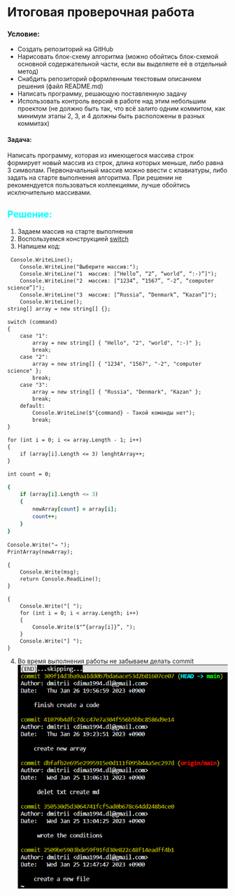 # Итоговая проверочная работа #

 ### Условие:

* Создать репозиторий на GitHub
* Нарисовать блок-схему алгоритма (можно обойтись блок-схемой основной содержательной части, если вы выделяете её в отдельный метод)
* Снабдить репозиторий оформленным текстовым описанием решения (файл README.md)
* Написать программу, решающую поставленную задачу
* Использовать контроль версий в работе над этим небольшим проектом (не должно быть так, что всё залито одним коммитом, как минимум этапы 2, 3, и 4 должны быть расположены в разных коммитах)

 #### Задача:
Написать программу, которая из имеющегося массива строк формирует новый массив из строк, длина которых меньше, либо равна 3 символам. Первоначальный массив можно ввести с клавиатуры, либо задать на старте выполнения алгоритма. При решении не рекомендуется пользоваться коллекциями, лучше обойтись исключительно массивами.


 ## <span style="color:#00FFFF">  Решение: 

1) Задаем массив на старте выполнения
2) Воспользуемся конструкцией [switch](https://metanit.com/sharp/tutorial/3.45.php ) 
3) Напишем код:


``` 
 Console.WriteLine();
    Console.WriteLine("Выберите массив:");
    Console.WriteLine("1  массив: [“Hello”, “2”, “world”, “:-)”]");
    Console.WriteLine("2  массив: [“1234”, “1567”, “-2”, “computer science”]");
    Console.WriteLine("3  массив: [“Russia”, “Denmark”, “Kazan”]");
    Console.WriteLine();
string[] array = new string[] {};
```

```string command = ReadInput("Введите команду: ");
switch (command)
{
    case "1":
        array = new string[] { "Hello", "2", "world", ":-)" };
        break;
    case "2":
        array = new string[] { "1234", "1567", "-2", "computer science" };
        break;
    case "3":
        array = new string[] { "Russia", "Denmark", "Kazan" };
        break;
    default:
        Console.WriteLine($"{command} - Такой команды нет");
        break;
}
```
```int lenghtArray = 0;
for (int i = 0; i <= array.Length - 1; i++)
{
    if (array[i].Length <= 3) lenghtArray++;
}
```
```string[] newArray = new string[lenghtArray];
int count = 0;
```
```for (int i = 0; i <= array.Length - 1; i++)
{
    if (array[i].Length <= 3)
    {
        newArray[count] = array[i];
        count++;
    }
}
```
```PrintArray(array);
Console.Write("→ ");
PrintArray(newArray);
```

```string ReadInput(string msg)
{
    Console.Write(msg);
    return Console.ReadLine();
}
```
```void PrintArray(string[] array)
{
    Console.Write("[ ");
    for (int i = 0; i < array.Length; i++)
    {
        Console.Write($"“{array[i]}”, ");
    }
    Console.Write("] ");
}
```
4) Во время выполнения работы не забываем делать commit
![](https://github.com/dimongus/bigHM/blob/main/pict/2.png)

